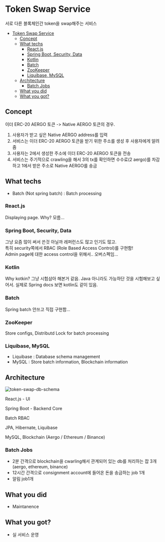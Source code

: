 # Token Swap Service

서로 다른 블록체인간 token을 swap해주는 서비스

- [Token Swap Service](#token-swap-service)
  - [Concept](#concept)
  - [What techs](#what-techs)
    - [React.js](#reactjs)
    - [Spring Boot, Security, Data](#spring-boot-security-data)
    - [Kotlin](#kotlin)
    - [Batch](#batch)
    - [ZooKeeper](#zookeeper)
    - [Liquibase, MySQL](#liquibase-mysql)
  - [Architecture](#architecture)
    - [Batch Jobs](#batch-jobs)
  - [What you did](#what-you-did)
  - [What you got?](#what-you-got)

## Concept

이더 ERC-20 AERGO 토큰 -> Native AERGO 토큰의 경우.

1. 사용자가 받고 싶은 Native AERGO address를 입력
2. 서비스는 이더 ERC-20 AERGO 토큰을 받기 위한 주소를 생성 후 사용자에게 알려줌
3. 사용자는 2에서 생성한 주소에 이더 ERC-20 AERGO 토큰을 전송
4. 서비스는 주기적으로 crawling을 해서 3의 tx를 확인하면 수수료(2 aergo)를 차감하고 1에서 받은 주소로 Native AERGO를 송금

## What techs

- Batch (Not spring batch) : Batch processing

### React.js

Displaying page. Why? 모름...

### Spring Boot, Security, Data

그냥 요즘 많이 써서 쓴것 아닐까 레퍼런스도 많고 인기도 많고.\
특히 security쪽에서 RBAC (Role Based Access Control)를 구현함!\
Admin page에 대한 access control을 위해서.. 오버스펙임...

### Kotlin

Why kotkin? 그냥 시험삼아 해본거 같음. Java 아니라도 가능하단 것을 시험해보고 싶어서. 실제로 Spring docs 보면 kotlin도 같이 있음.

### Batch

Spring batch 안쓰고 직접 구현함...

### ZooKeeper

Store configs, Distributd Lock for batch processing

### Liquibase, MySQL

- Liquibase : Database schema management
- MySQL : Store batch information, Blockchain information

## Architecture

![token-swap-db-schema](./img/token-swap-db-schema)

React.js - UI

Spring Boot - Backend Core

Batch          RBAC

JPA, Hibernate, Liquibase

MySQL, Blockchain (Aergo / Ethereum / Binance)

### Batch Jobs

- 2분 간격으로 blockchain을 cwarling해서 관계되어 있는 db를 처리하는 잡 3개 (aergo, ethereum, binance)
- 12시간 간격으로 consignment account에 들어온 돈을 송금하는 job 1개
- 알림 job1개

## What you did

- Maintanence

## What you got?

- 실 서비스 운영
